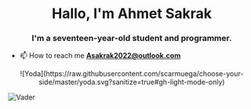 <h1 align="center">Hallo, I'm Ahmet Sakrak</h1>
<h3 align="center">I'm a seventeen-year-old student and programmer.</h3>

- 📫 How to reach me **Asakrak2022@outlook.com**


<p align="center">
![Yoda](https://raw.githubusercontent.com/scarmuega/choose-your-side/master/yoda.svg?sanitize=true#gh-light-mode-only)
 

  ![Vader](https://raw.githubusercontent.com/scarmuega/choose-your-side/master/vader.svg?sanitize=true#gh-dark-mode-only)
</p>
